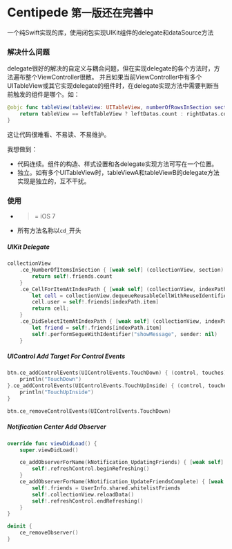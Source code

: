 # Centipede `第一版还在完善中`
一个纯Swift实现的库，使用闭包实现UIKit组件的delegate和dataSource方法

### 解决什么问题
delegate很好的解决的自定义与耦合问题，但在实现delegate的各个方法时，方法遍布整个ViewController很散。
并且如果当前ViewController中有多个UITableView或其它实现delegate的组件时，在delegate实现方法中需要判断当前触发的组件是哪个。如：
```swift
@objc func tableView(tableView: UITableView, numberOfRowsInSection section: Int) -> Int {
    return tableView == leftTableView ? leftDatas.count : rightDatas.count
}
```
这让代码很难看、不易读、不易维护。

我想做到：
- 代码连续。组件的构造、样式设置和各delegate实现方法可写在一个位置。
- 独立。如有多个UITableView时，tableViewA和tableViewB的delegate方法实现是独立的，互不干扰。

### 使用
- >= iOS 7
- 所有方法名称以`cd_`开头

##### UIKit Delegate
```swift
collectionView
    .ce_NumberOfItemsInSection { [weak self] (collectionView, section) -> Int in
        return self!.friends.count
    }
    .ce_CellForItemAtIndexPath { [weak self] (collectionView, indexPath) -> UICollectionViewCell in
        let cell = collectionView.dequeueReusableCellWithReuseIdentifier("MYCELL", forIndexPath: indexPath) as! UserCollectionViewCell
        cell.user = self!.friends[indexPath.item]
        return cell;
    }
    .ce_DidSelectItemAtIndexPath { [weak self] (collectionView, indexPath) -> Void in
        let friend = self!.friends[indexPath.item]
        self!.performSegueWithIdentifier("showMessage", sender: nil)
    }
```

##### UIControl Add Target For Control Events
```swift
btn.ce_addControlEvents(UIControlEvents.TouchDown) { (control, touches) -> Void in
    println("TouchDown")
}.ce_addControlEvents(UIControlEvents.TouchUpInside) { (control, touches) -> Void in
    println("TouchUpInside")
}

btn.ce_removeControlEvents(UIControlEvents.TouchDown)
```

##### Notification Center Add Observer
```swift
override func viewDidLoad() {
    super.viewDidLoad()

    ce_addObserverForName(kNotification_UpdatingFriends) { [weak self] (notification) -> Void in
        self!.refreshControl.beginRefreshing()
    }
    ce_addObserverForName(kNotification_UpdateFriendsComplete) { [weak self] (notification) -> Void in
        self!.friends = UserInfo.shared.whitelistFriends
        self!.collectionView.reloadData()
        self!.refreshControl.endRefreshing()
    }
}

deinit {
    ce_removeObserver()
}
```

